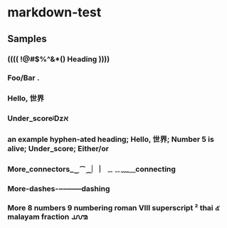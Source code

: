 # markdown-test

## Samples

###     (((( !@#$%^&*() Heading ))))

### Foo/Bar .

### Hello, 世界

### Under_scoreᶨǲא

### an example hyphen-ated heading; Hello, 世界; Number 5 is alive; Under_score; Either/or

### More_connectors_‿⁀⁔︳︴﹍﹎﹏＿connecting

### More-dashes-‒–—―dashing

### More 8 numbers 9 numbering roman Ⅷ superscript ² thai ๕ malayam fraction ൸

